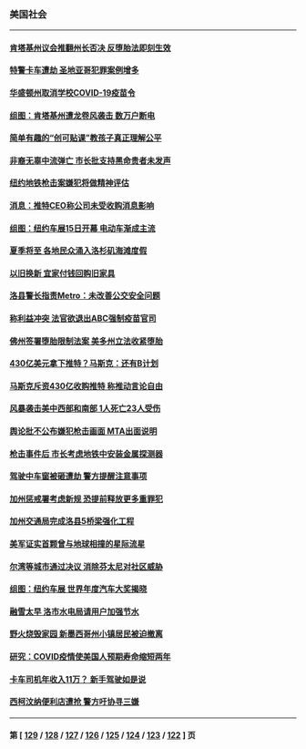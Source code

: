 ### 美国社会
---
#### [肯塔基州议会推翻州长否决 反堕胎法即刻生效](../../pages/ncid1078160/n13712681.md) 
#### [特警卡车遭劫 圣地亚哥犯罪案例增多](../../pages/ncid1078160/n13712718.md) 
#### [华盛顿州取消学校COVID-19疫苗令](../../pages/ncid1078160/n13712672.md) 
#### [组图：肯塔基州遭龙卷风袭击 数万户断电](../../pages/ncid1078160/n13712292.md) 
#### [简单有趣的“创可贴课”教孩子真正理解公平](../../pages/ncid1078160/n13712170.md) 
#### [非裔无辜中流弹亡 市长批支持黑命贵者未发声](../../pages/ncid1078160/n13712155.md) 
#### [纽约地铁枪击案嫌犯将做精神评估](../../pages/ncid1078160/n13712142.md) 
#### [消息：推特CEO称公司未受收购消息影响](../../pages/ncid1078160/n13712001.md) 
#### [组图：纽约车展15日开幕 电动车渐成主流](../../pages/ncid1078160/n13711705.md) 
#### [夏季将至 各地民众涌入洛杉矶海滩度假](../../pages/ncid1078160/n13712013.md) 
#### [以旧换新 宜家付钱回购旧家具](../../pages/ncid1078160/n13712010.md) 
#### [洛县警长指责Metro：未改善公交安全问题](../../pages/ncid1078160/n13711995.md) 
#### [称利益冲突 法官欲退出ABC强制疫苗官司](../../pages/ncid1078160/n13711985.md) 
#### [佛州签署堕胎限制法案 美多州立法收紧堕胎](../../pages/ncid1078160/n13711854.md) 
#### [430亿美元拿下推特？马斯克：还有B计划](../../pages/ncid1078160/n13711858.md) 
#### [马斯克斥资430亿收购推特 称推动言论自由](../../pages/ncid1078160/n13711714.md) 
#### [风暴袭击美中西部和南部 1人死亡23人受伤](../../pages/ncid1078160/n13711701.md) 
#### [舆论批不公布嫌犯枪击画面 MTA出面说明](../../pages/ncid1078160/n13711241.md) 
#### [枪击事件后 市长考虑地铁中安装金属探测器](../../pages/ncid1078160/n13711232.md) 
#### [驾驶中车窗被砸遭劫 警方提醒注意事项](../../pages/ncid1078160/n13711205.md) 
#### [加州惩戒署考虑新规 恐提前释放更多重罪犯](../../pages/ncid1078160/n13711165.md) 
#### [加州交通局完成洛县5桥梁强化工程](../../pages/ncid1078160/n13711201.md) 
#### [美军证实首颗曾与地球相撞的星际流星](../../pages/ncid1078160/n13711014.md) 
#### [尔湾等城市通过决议 消除芬太尼对社区威胁](../../pages/ncid1078160/n13711118.md) 
#### [组图：纽约车展 世界年度汽车大奖揭晓](../../pages/ncid1078160/n13711097.md) 
#### [融雪太早 洛市水电局请用户加强节水](../../pages/ncid1078160/n13711042.md) 
#### [野火烧毁家园 新墨西哥州小镇居民被迫撤离](../../pages/ncid1078160/n13711030.md) 
#### [研究：COVID疫情使美国人预期寿命缩短两年](../../pages/ncid1078160/n13711020.md) 
#### [卡车司机年收入11万？ 新手驾驶如是说](../../pages/ncid1078160/n13711032.md) 
#### [西柯汶纳便利店遭抢 警方吁协寻三嫌](../../pages/ncid1078160/n13711000.md) 

---
#### 第 [ [129](./129.md) / [128](./128.md) / [127](./127.md) / [126](./126.md) / [125](./125.md) / [124](./124.md) / [123](./123.md) / [122](./122.md) ] 页

